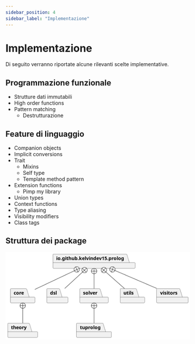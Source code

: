 ```yaml
---
sidebar_position: 4
sidebar_label: "Implementazione"
---
```


# Implementazione

Di seguito verranno riportate alcune rilevanti scelte implementative.

## Programmazione funzionale

* Strutture dati immutabili
* High order functions
* Pattern matching
  - Destrutturazione 

## Feature di linguaggio

* Companion objects
* Implicit conversions
* Trait
  * Mixins
  * Self type
  * Template method pattern
* Extension functions
  * Pimp my library
* Union types
* Context functions
* Type aliasing
* Visibility modifiers
* Class tags

## Struttura dei package

![package_diagram](img/diagrams/packages.png)